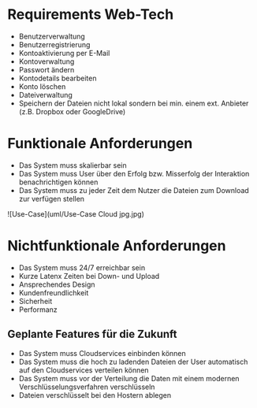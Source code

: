 Requirements Web-Tech
=====================

+ Benutzerverwaltung
+ Benutzerregistrierung
+ Kontoaktivierung per E-Mail
+ Kontoverwaltung
+ Passwort ändern
+ Kontodetails bearbeiten
+ Konto löschen
+ Dateiverwaltung
+ Speichern der Dateien nicht lokal sondern bei min. einem ext. Anbieter (z.B. Dropbox oder GoogleDrive) 

Funktionale Anforderungen
=========================
+ Das System muss skalierbar sein
+ Das System muss User über den Erfolg bzw. Misserfolg der Interaktion benachrichtigen können
+ Das System muss zu jeder Zeit dem Nutzer die Dateien zum Download zur verfügen stellen


![Use-Case](uml/Use-Case Cloud jpg.jpg)



Nichtfunktionale Anforderungen
==============================
+ Das System muss 24/7 erreichbar sein
+ Kurze Latenx Zeiten bei Down- und Upload
+ Ansprechendes Design
+ Kundenfreundlichkeit
+ Sicherheit
+ Performanz






Geplante Features für die Zukunft
---------------------------------
+ Das System muss Cloudservices einbinden können
+ Das System muss die hoch zu ladenden Dateien der User automatisch auf den Cloudservices verteilen können
+ Das System muss vor der Verteilung die Daten mit einem modernen Verschlüsselungsverfahren verschlüsseln
+ Dateien verschlüsselt bei den Hostern ablegen

